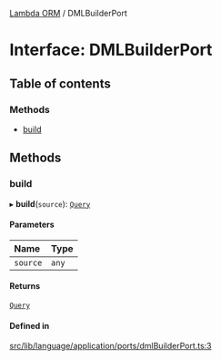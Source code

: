 [Lambda ORM](../README.md) / DMLBuilderPort

# Interface: DMLBuilderPort

## Table of contents

### Methods

- [build](DMLBuilderPort.md#build)

## Methods

### build

▸ **build**(`source`): [`Query`](../classes/Query.md)

#### Parameters

| Name | Type |
| :------ | :------ |
| `source` | `any` |

#### Returns

[`Query`](../classes/Query.md)

#### Defined in

[src/lib/language/application/ports/dmlBuilderPort.ts:3](https://github.com/FlavioLionelRita/lambdaorm/blob/889020d7/src/lib/language/application/ports/dmlBuilderPort.ts#L3)
